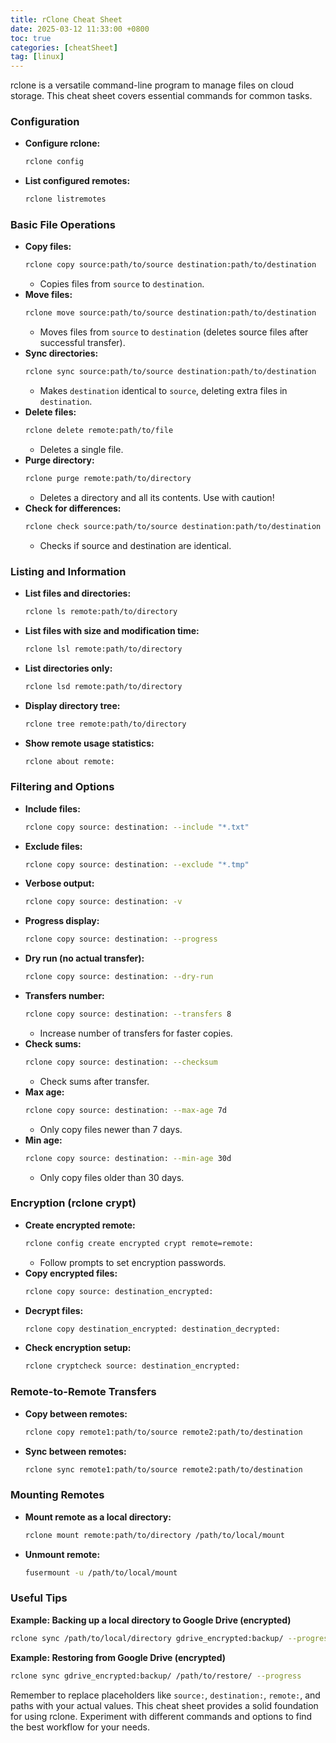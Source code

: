 ```yaml
---
title: rClone Cheat Sheet
date: 2025-03-12 11:33:00 +0800
toc: true
categories: [cheatSheet]
tag: [linux]
---
```


rclone is a versatile command-line program to manage files on cloud storage. This cheat sheet covers essential commands for common tasks.

### Configuration

* **Configure rclone:**
    ```bash
    rclone config
    ```
* **List configured remotes:**
    ```bash
    rclone listremotes
    ```

### Basic File Operations

* **Copy files:**
    ```bash
    rclone copy source:path/to/source destination:path/to/destination
    ```
    * Copies files from `source` to `destination`.
* **Move files:**
    ```bash
    rclone move source:path/to/source destination:path/to/destination
    ```
    * Moves files from `source` to `destination` (deletes source files after successful transfer).
* **Sync directories:**
    ```bash
    rclone sync source:path/to/source destination:path/to/destination
    ```
    * Makes `destination` identical to `source`, deleting extra files in `destination`.
* **Delete files:**
    ```bash
    rclone delete remote:path/to/file
    ```
    * Deletes a single file.
* **Purge directory:**
    ```bash
    rclone purge remote:path/to/directory
    ```
    * Deletes a directory and all its contents. Use with caution!
* **Check for differences:**
    ```bash
    rclone check source:path/to/source destination:path/to/destination
    ```
    * Checks if source and destination are identical.

### Listing and Information

* **List files and directories:**
    ```bash
    rclone ls remote:path/to/directory
    ```
* **List files with size and modification time:**
    ```bash
    rclone lsl remote:path/to/directory
    ```
* **List directories only:**
    ```bash
    rclone lsd remote:path/to/directory
    ```
* **Display directory tree:**
    ```bash
    rclone tree remote:path/to/directory
    ```
* **Show remote usage statistics:**
    ```bash
    rclone about remote:
    ```

### Filtering and Options

* **Include files:**
    ```bash
    rclone copy source: destination: --include "*.txt"
    ```
* **Exclude files:**
    ```bash
    rclone copy source: destination: --exclude "*.tmp"
    ```
* **Verbose output:**
    ```bash
    rclone copy source: destination: -v
    ```
* **Progress display:**
    ```bash
    rclone copy source: destination: --progress
    ```
* **Dry run (no actual transfer):**
    ```bash
    rclone copy source: destination: --dry-run
    ```
* **Transfers number:**
    ```bash
    rclone copy source: destination: --transfers 8
    ```
    * Increase number of transfers for faster copies.
* **Check sums:**
    ```bash
    rclone copy source: destination: --checksum
    ```
    * Check sums after transfer.
* **Max age:**
    ```bash
    rclone copy source: destination: --max-age 7d
    ```
    * Only copy files newer than 7 days.
* **Min age:**
    ```bash
    rclone copy source: destination: --min-age 30d
    ```
    * Only copy files older than 30 days.

### Encryption (rclone crypt)

* **Create encrypted remote:**
    ```bash
    rclone config create encrypted crypt remote=remote:
    ```
    * Follow prompts to set encryption passwords.
* **Copy encrypted files:**
    ```bash
    rclone copy source: destination_encrypted:
    ```
* **Decrypt files:**
    ```bash
    rclone copy destination_encrypted: destination_decrypted:
    ```
* **Check encryption setup:**
    ```bash
    rclone cryptcheck source: destination_encrypted:
    ```

### Remote-to-Remote Transfers

* **Copy between remotes:**
    ```bash
    rclone copy remote1:path/to/source remote2:path/to/destination
    ```
* **Sync between remotes:**
    ```bash
    rclone sync remote1:path/to/source remote2:path/to/destination
    ```

### Mounting Remotes

* **Mount remote as a local directory:**
    ```bash
    rclone mount remote:path/to/directory /path/to/local/mount
    ```
* **Unmount remote:**
    ```bash
    fusermount -u /path/to/local/mount
    ```

### Useful Tips

**Example: Backing up a local directory to Google Drive (encrypted)**

```bash
rclone sync /path/to/local/directory gdrive_encrypted:backup/ --progress
```

**Example: Restoring from Google Drive (encrypted)**

```bash
rclone sync gdrive_encrypted:backup/ /path/to/restore/ --progress
```

Remember to replace placeholders like `source:`, `destination:`, `remote:`, and paths with your actual values. This cheat sheet provides a solid foundation for using rclone. Experiment with different commands and options to find the best workflow for your needs.
